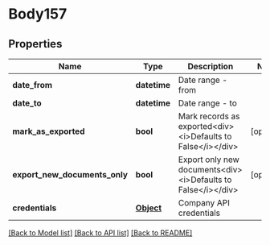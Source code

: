 # Body157

## Properties
Name | Type | Description | Notes
------------ | ------------- | ------------- | -------------
**date_from** | **datetime** | Date range - from | 
**date_to** | **datetime** | Date range - to | 
**mark_as_exported** | **bool** | Mark records as exported&lt;div&gt;&lt;i&gt;Defaults to False&lt;/i&gt;&lt;/div&gt; | [optional] 
**export_new_documents_only** | **bool** | Export only new documents&lt;div&gt;&lt;i&gt;Defaults to False&lt;/i&gt;&lt;/div&gt; | [optional] 
**credentials** | [**Object**](Object.md) | Company API credentials | 

[[Back to Model list]](../README.md#documentation-for-models) [[Back to API list]](../README.md#documentation-for-api-endpoints) [[Back to README]](../README.md)

